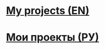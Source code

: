 # [My projects (EN)](https://schastev.github.io/projects-en.html)
# [Мои проекты (РУ)](https://schastev.github.io/projects-ru.html)
